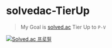 # solvedac-TierUp

> My Goal is [solved.ac](https://solved.ac/) Tier Up to `P-V`

[![Solved.ac 프로필](http://mazassumnida.wtf/api/v2/generate_badge?boj=smsmeee)](https://solved.ac/smsmeee)
